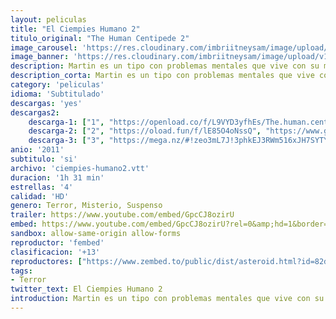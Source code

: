 ```yaml
---
layout: peliculas
title: "El Ciempies Humano 2"
titulo_original: "The Human Centipede 2"
image_carousel: 'https://res.cloudinary.com/imbriitneysam/image/upload/v1544228405/cien2-poster-min.jpg'
image_banner: 'https://res.cloudinary.com/imbriitneysam/image/upload/v1544228406/cien2-banner-min.jpg'
description: Martin es un tipo con problemas mentales que vive con su madre en un barrio pobre de Londres. Trabaja de guardia nocturno en un estacionamiento subterráneo, pasa las noches viendo una y otra vez su película favorita El Ciempies Humano pero llega a un punto que se obsesiona con ella. Ya al borde de la locura planea hacer un ciempies humano y encerrarlos en un almacén que alquila.
description_corta: Martin es un tipo con problemas mentales que vive con su madre en un barrio pobre de Londres. Trabaja de guardia nocturno en un estacionamiento subterráneo, pasa las noches viendo una y otra vez su película favorita El Ciempies Humano pero.....
category: 'peliculas'
idioma: 'Subtitulado'
descargas: 'yes'
descargas2:
    descarga-1: ["1", "https://openload.co/f/L9VYD3yfhEs/The.human.centipede.ii.2011.limited.720.bdrip.subesp.mp4", "https://www.google.com/s2/favicons?domain=openload.co","OpenLoad","https://res.cloudinary.com/imbriitneysam/image/upload/v1541473684/mexico.png", "Latino", "HD"]
    descarga-2: ["2", "https://oload.fun/f/lE85O4oNssQ", "https://www.google.com/s2/favicons?domain=openload.co","OpenLoad","https://res.cloudinary.com/imbriitneysam/image/upload/v1541473684/mexico.png", "Latino", "HD"]
    descarga-3: ["3", "https://mega.nz/#!zeo3mL7J!3phkEJ3RWm516xJH7SYTYIc8tGdHC2NWdiHethOROqw", "https://www.google.com/s2/favicons?domain=mega.nz","Mega","https://res.cloudinary.com/imbriitneysam/image/upload/v1541473684/mexico.png", "Latino", "HD"]
anio: '2011'
subtitulo: 'si'
archivo: 'ciempies-humano2.vtt'
duracion: '1h 31 min'
estrellas: '4'
calidad: 'HD'
genero: Terror, Misterio, Suspenso
trailer: https://www.youtube.com/embed/GpcCJ8ozirU
embed: https://www.youtube.com/embed/GpcCJ8ozirU?rel=0&amp;hd=1&border=0&wmode=opaque&enablejsapi=1&modestbranding=1&controls=1&showinfo=1
sandbox: allow-same-origin allow-forms
reproductor: 'fembed'
clasificacion: '+13'
reproductores: ["https://www.zembed.to/public/dist/asteroid.html?id=82d38e27f53d8b480858ec78397b380b&title=The%20Human%20Centipede%202","https://upstream.to/embed-n0rp2pv20njf.html"]
tags:
- Terror
twitter_text: El Ciempies Humano 2
introduction: Martin es un tipo con problemas mentales que vive con su madre en un barrio pobre de Londres. Trabaja de guardia nocturno en un estacionamiento subterráneo, pasa las noches viendo una y otra vez su película favorita El Ciempies Humano pero...
---
```



 







